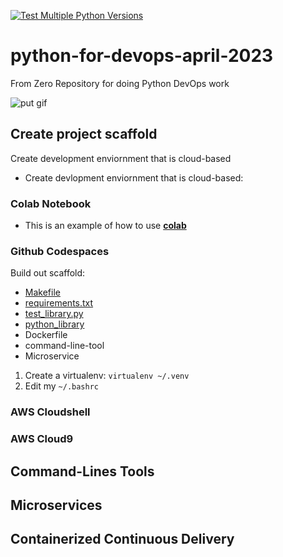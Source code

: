 [![Test Multiple Python Versions](https://github.com/beartraphh/python-for-devops-april-2023/actions/workflows/main.yml/badge.svg)](https://github.com/beartraphh/python-for-devops-april-2023/actions/workflows/main.yml)
# python-for-devops-april-2023
From Zero Repository for doing Python DevOps work

![put gif](https://)

## Create project scaffold

Create development enviornment that is cloud-based

* Create devlopment enviornment that is cloud-based: 
### Colab Notebook

* This is an example of how to use **[colab](https://github.com/beartraphh/python-for-devops-april-2023/blob/main/getting_started_python.ipynb)**

### Github Codespaces

Build out scaffold:

* [Makefile](https://github.com/beartraphh/python-for-devops-april-2023/blob/main/Makefile)
* [requirements.txt](https://github.com/beartraphh/python-for-devops-april-2023/blob/main/requirements.txt)
* [test_library.py](https://github.com/beartraphh/python-for-devops-april-2023/blob/main/test_devopslib.py)
* [python_library](https://github.com/beartraphh/python-for-devops-april-2023/tree/main/devopslib)
* Dockerfile
* command-line-tool
* Microservice

1. Create a virtualenv: `virtualenv ~/.venv`
2. Edit my `~/.bashrc`


### AWS Cloudshell
### AWS Cloud9

## Command-Lines Tools

## Microservices


## Containerized Continuous Delivery
